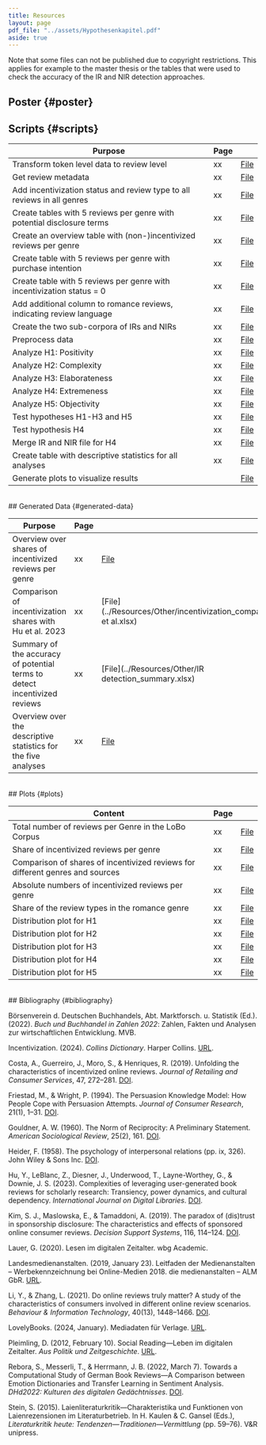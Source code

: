 ```yaml
---
title: Resources
layout: page
pdf_file: "../assets/Hypothesenkapitel.pdf"
aside: true
---
```


Note that some files can not be published due to copyright restrictions. This applies for example to the master thesis or the tables that were used to check the accuracy of the IR and NIR detection approaches.

## Poster {#poster}


## Scripts {#scripts}

| Purpose |  Page | |
| --- | :--- | --- |
| Transform token level data to review level | xx| [File](../Resources/Scripts/createReviewLevelCSV_allGenres.py) | 
| Get review metadata | xx| [File](../Resources/Scripts/getMetadata.py) | 
| Add incentivization status and review type to all reviews in all genres | xx |[File](../Resources/Scripts/addColumns_allGenres.py) | 
| Create tables with 5 reviews per genre with potential disclosure terms | xx| [File](../Resources/Scripts/detectIRs.py) | 
| Create an overview table with (non-)incentivized reviews per genre | xx| [File](../Resources/Scripts/summarizeIncentivizationStatus_allGenres.py) | 
| Create table with 5 reviews per genre with purchase intention | xx| [File](../Resources/Scripts/detectNIRs_approach1DepMatch.py) | 
| Create table with 5 reviews per genre with incentivization status = 0 | xx| [File](../Resources/Scripts/detectNIRs_approach2.py) | 
| Add additional column to romance reviews, indicating review language | xx|[File](../Resources/Scripts/addColumn_Language_romance.py) |
| Create the two sub-corpora of IRs and NIRs | xx| [File](../Resources/Scripts/filterData_romance.py) | 
| Preprocess data | xx| [File](../Resources/Scripts/preprocessData.py) | 
| Analyze H1: Positivity | xx| [File](../Resources/Scripts/analyzeH1Positivity.py) |
| Analyze H2: Complexity | xx| [File](../Resources/Scripts/analyzeH2Complexity.py) |
| Analyze H3: Elaborateness | xx| [File](../Resources/Scripts/analyzeH3Elaborateness.py) |
| Analyze H4: Extremeness | xx| [File](../Resources/Scripts/analyzeH4Extremeness.py) |
| Analyze H5: Objectivity | xx| [File](../Resources/Scripts/analyzeH5Objectivity.py) |
| Test hypotheses H1-H3 and H5 | xx| [File](../Resources/Scripts/testHypotheses.py) |
| Test hypothesis H4 | xx| [File](../Resources/Scripts/testH4Extremeness.py) |
| Merge IR and NIR file for H4 | xx| [File](../Resources/Scripts/mergeIRandNIR.py) |
| Create table with descriptive statistics for all analyses | xx| [File](../Resources/Scripts/createDescriptiveOverview_romance.py) |
| Generate plots to visualize results | | [File](../Resources/Scripts/createPlots.py) |

<br>
## Generated Data {#generated-data}

| Purpose |  Page | |
| --- | :--- | --- |
| Overview over shares of incentivized reviews per genre | xx| [File](../Resources/Other/genre_overview_incentivization.xlsx) | 
| Comparison of incentivization shares with Hu et al. 2023 | xx| [File](../Resources/Other/incentivization_comparison_Hu et al.xlsx) | 
| Summary of the accuracy of potential terms to detect incentivized reviews | xx| [File](../Resources/Other/IR detection_summary.xlsx) | 
| Overview over the descriptive statistics for the five analyses | xx| [File](../Resources/Other/descriptiveOverview_romance.csv) | 

<br>
## Plots {#plots}

| Content |  Page | |
| --- | :--- | --- |
| Total number of reviews per Genre in the LoBo Corpus | xx| [File](../Resources/Plots/total_reviews_per_genre_BAR.png) | 
| Share of incentivized reviews per genre | xx| [File](../Resources/Plots/reviews_IR_shares_ALL.png) | 
| Comparison of shares of incentivized reviews for different genres and sources | xx| [File](../Resources/Plots/hu_IR_comparison.png) |
| Absolute numbers of incentivized reviews per genre | xx| [File](../Resources/Plots/reviews_IRs_absolute_per_genre_BAR.png) | 
| Share of the review types in the romance genre | xx| [File](../Resources/Plots/review_type_shares_romance.png) |
| Distribution plot for H1 | xx| [File](../Resources/Plots/H1_Distribution_AAP.png) |
| Distribution plot for H2 | xx| [File](../Resources/Plots/H2_Distribution_AverageWordLength.png) |
| Distribution plot for H3 | xx| [File](../Resources/Plots/H3_Distribution_AverageReviewLength.png) |
| Distribution plot for H4 | xx| [File](../Resources/Plots/H4_StarRatingDistribution_relative.png) |
| Distribution plot for H5 | xx| [File](../Resources/Plots/H5_Distribution_ShareEmotionalWords.png) |

<br>
## Bibliography {#bibliography}

Börsenverein d. Deutschen Buchhandels, Abt. Marktforsch. u. Statistik (Ed.). (2022). _Buch und Buchhandel in Zahlen 2022_: Zahlen, Fakten und Analysen zur wirtschaftlichen Entwicklung. MVB.

Incentivization. (2024). _Collins Dictionary_. Harper Collins. [URL](https://www.collinsdictionary.com/de/worterbuch/englisch/).

Costa, A., Guerreiro, J., Moro, S., & Henriques, R. (2019). Unfolding the characteristics of incentivized online reviews. _Journal of Retailing and Consumer Services_, 47, 272–281. [DOI](https://doi.org/10.1016/j.jretconser.2018.12.006).

Friestad, M., & Wright, P. (1994). The Persuasion Knowledge Model: How People Cope with Persuasion Attempts. _Journal of Consumer Research_, 21(1), 1–31. [DOI](https://doi.org/10.1086/209380).

Gouldner, A. W. (1960). The Norm of Reciprocity: A Preliminary Statement. _American Sociological Review_, 25(2), 161. [DOI](https://doi.org/10.2307/2092623).

Heider, F. (1958). The psychology of interpersonal relations (pp. ix, 326). John Wiley & Sons Inc. [DOI](https://doi.org/10.1037/10628-000).

Hu, Y., LeBlanc, Z., Diesner, J., Underwood, T., Layne-Worthey, G., & Downie, J. S. (2023). Complexities of leveraging user-generated book reviews for scholarly research: Transiency, power dynamics, and cultural dependency. _International Journal on Digital Libraries_. [DOI](https://doi.org/10.1007/s00799-023-00376-z).

Kim, S. J., Maslowska, E., & Tamaddoni, A. (2019). The paradox of (dis)trust in sponsorship disclosure: The characteristics and effects of sponsored online consumer reviews. _Decision Support Systems_, 116, 114–124. [DOI](https://doi.org/10.1016/j.dss.2018.10.014).

Lauer, G. (2020). Lesen im digitalen Zeitalter. wbg Academic.

Landesmedienanstalten. (2019, January 23). Leitfaden der Medienanstalten – Werbekennzeichnung bei Online-Medien 2018. die medienanstalten – ALM GbR. [URL](https://web.archive.org/web/20190123123317/https://www.die-medienanstalten.de/fileadmin/user_upload/Rechtsgrundlagen/Richtlinien_Leitfaeden/Leitfaden_Medienanstalten_Werbekennzeichnung_Social_Media.pdf).

Li, Y., & Zhang, L. (2021). Do online reviews truly matter? A study of the characteristics of consumers involved in different online review scenarios. _Behaviour & Information Technology_, 40(13), 1448–1466. [DOI](https://doi.org/10.1080/0144929X.2020.1759691).

LovelyBooks. (2024, January). Mediadaten für Verlage. [URL](https://s3-eu-west-1.amazonaws.com/media.lovelybooks.de/LovelyBooks-Mediadaten-Verlage-24-01.pdf).

Pleimling, D. (2012, February 10). Social Reading—Leben im digitalen Zeitalter. _Aus Politik und Zeitgeschichte_. [URL](https://www.bpb.de/shop/zeitschriften/apuz/145378/social-reading-lesen-im-digitalen-zeitalter/).

Rebora, S., Messerli, T., & Herrmann, J. B. (2022, March 7). Towards a Computational Study of German Book Reviews—A Comparison between Emotion Dictionaries and Transfer Learning in Sentiment Analysis. _DHd2022: Kulturen des digitalen Gedächtnisses_. [DOI](https://doi.org/10.5281/ZENODO.6328141).

Stein, S. (2015). Laienliteraturkritik—Charakteristika und Funktionen von Laienrezensionen im Literaturbetrieb. In H. Kaulen & C. Gansel (Eds.), _Literaturkritik heute: Tendenzen—Traditionen—Vermittlung_ (pp. 59–76). V&R unipress.